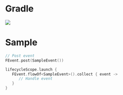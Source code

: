 # Gradle

[![](https://jitpack.io/v/zj565061763/event.svg)](https://jitpack.io/#zj565061763/event)

# Sample

```kotlin
// Post event
FEvent.post(SampleEvent())
```

```kotlin
lifecycleScope.launch {
   FEvent.flowOf<SampleEvent>().collect { event ->
      // Handle event
   }
}
```